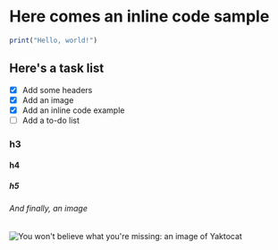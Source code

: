 # Here comes an inline code sample
``` r
print("Hello, world!")
```

## Here's a task list
- [x] Add some headers
- [x] Add an image
- [x] Add an inline code example
- [ ] Add a to-do list

### h3
#### h4
##### h5
###### And finally, an image

![You won't believe what you're missing: an image of Yaktocat](https://octodex.github.com/images/yaktocat.png)

